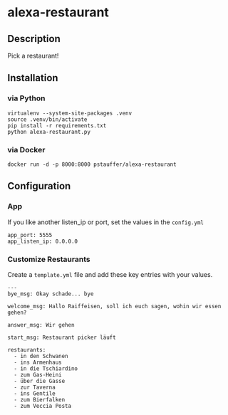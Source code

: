 # alexa-restaurant

## Description

Pick a restaurant!


## Installation

### via Python
```
virtualenv --system-site-packages .venv
source .venv/bin/activate
pip install -r requirements.txt
python alexa-restaurant.py
```

### via Docker
```
docker run -d -p 8000:8000 pstauffer/alexa-restaurant
```


## Configuration

### App
If you like another listen_ip or port, set the values in the `config.yml`

```
app_port: 5555
app_listen_ip: 0.0.0.0
```

### Customize Restaurants
Create a `template.yml` file and add these key entries with your values.

```
---
bye_msg: Okay schade... bye

welcome_msg: Hallo Raiffeisen, soll ich euch sagen, wohin wir essen gehen?

answer_msg: Wir gehen

start_msg: Restaurant picker läuft

restaurants:
  - in den Schwanen
  - ins Armenhaus
  - in die Tschiardino
  - zum Gas-Heini
  - über die Gasse
  - zur Taverna
  - ins Gentile
  - zum Bierfalken
  - zum Veccia Posta
```

